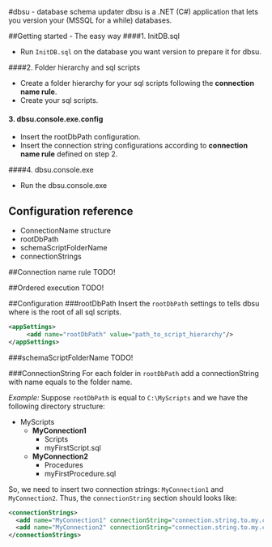 #dbsu - database schema updater
dbsu is a .NET (C#) application that lets you version your (MSSQL for a while) databases.

##Getting started - The easy way
####1. InitDB.sql
  - Run `InitDB.sql` on the database you want version to prepare it for dbsu.

####2. Folder hierarchy and sql scripts
  - Create a folder hierarchy for your sql scripts following the **connection name rule**.
  - Create your sql scripts.

#### 3. dbsu.console.exe.config
  - Insert the rootDbPath configuration.
  - Insert the connection string configurations according to **connection name rule** defined on step 2.

####4. dbsu.console.exe
  - Run the dbsu.console.exe



## Configuration reference
- ConnectionName structure
- rootDbPath
- schemaScriptFolderName
- connectionStrings


##Connection name rule
TODO!

##Ordered execution
TODO!


##Configuration
###rootDbPath
Insert the `rootDbPath` settings to tells dbsu where is the root of all sql scripts.
```XML
<appSettings>
     <add name="rootDbPath" value="path_to_script_hierarchy"/>
</appSettings>
```
###schemaScriptFolderName
TODO!


###ConnectionString
For each folder in `rootDbPath` add a connectionString with name equals to the folder name.

*Example:* Suppose `rootDbPath` is equal to `C:\MyScripts` and we have  the following directory structure:

- MyScripts
  - **MyConnection1**
    -  Scripts
      - myFirstScript.sql
  - **MyConnection2**
    -  Procedures
      - myFirstProcedure.sql 

So, we need to insert two connection strings: `MyConnection1` and `MyConnection2`. Thus, the `connectionString` section should looks like:

```XML
<connectionStrings>
  <add name="MyConnection1" connectionString="connection.string.to.my.connection1"/>
  <add name="MyConnection2" connectionString="connection.string.to.my.connection2"/>
</connectionStrings>
```